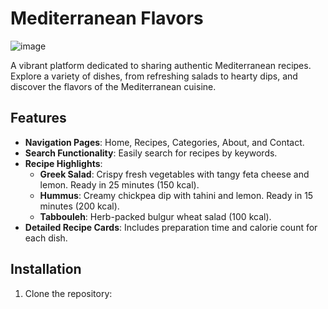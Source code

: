 # Mediterranean Flavors

![image](https://github.com/user-attachments/assets/79cd1c79-17a3-4bf2-8632-4a7329f917c7)


A vibrant platform dedicated to sharing authentic Mediterranean recipes. Explore a variety of dishes, from refreshing salads to hearty dips, and discover the flavors of the Mediterranean cuisine.

## Features

- **Navigation Pages**: Home, Recipes, Categories, About, and Contact.
- **Search Functionality**: Easily search for recipes by keywords.
- **Recipe Highlights**:
  - **Greek Salad**: Crispy fresh vegetables with tangy feta cheese and lemon. Ready in 25 minutes (150 kcal).
  - **Hummus**: Creamy chickpea dip with tahini and lemon. Ready in 15 minutes (200 kcal).
  - **Tabbouleh**: Herb-packed bulgur wheat salad (100 kcal). 
- **Detailed Recipe Cards**: Includes preparation time and calorie count for each dish.

## Installation

1. Clone the repository:
   ```bash
   
